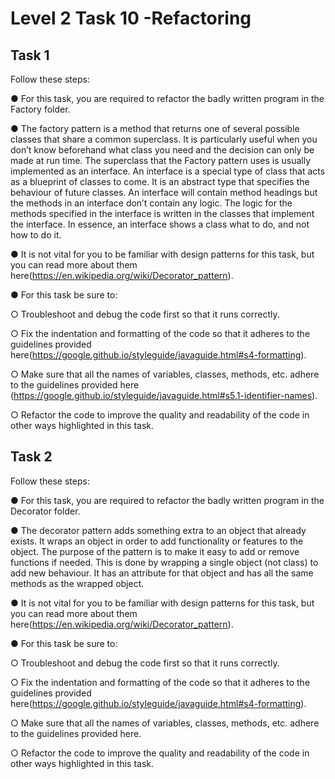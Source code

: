 # Level 2 Task 10 -Refactoring

## Task 1

Follow these steps:

● For this task, you are required to refactor the badly written program in the
Factory folder.

● The factory pattern is a method that returns one of several possible classes that share a common superclass. It is particularly useful when you don’t know beforehand what class you need and the decision can only be made at run time. The superclass that the Factory pattern uses is usually implemented as an interface. An interface is a special type of class that acts as a blueprint of classes to come. It is an abstract type that specifies the behaviour of future classes. An interface will contain method headings but the methods in an interface don’t contain any logic. The logic for the methods specified in the interface is written in the classes that implement the interface. In essence, an interface shows a class what to do, and not how to do it.

● It is not vital for you to be familiar with design patterns for this task, but you can read more about them here(https://en.wikipedia.org/wiki/Decorator_pattern).

● For this task be sure to:

○ Troubleshoot and debug the code first so that it runs correctly.

○ Fix the indentation and formatting of the code so that it adheres to the guidelines provided here(https://google.github.io/styleguide/javaguide.html#s4-formatting).

○ Make sure that all the names of variables, classes, methods, etc. adhere to the guidelines provided here (https://google.github.io/styleguide/javaguide.html#s5.1-identifier-names).

○ Refactor the code to improve the quality and readability of the code in other ways highlighted in this task.

## Task 2

Follow these steps:

● For this task, you are required to refactor the badly written program in the Decorator folder.

● The decorator pattern adds something extra to an object that already exists. It wraps an object in order to add functionality or features to the object. The purpose of the pattern is to make it easy to add or remove functions if needed. This is done by wrapping a single object (not class) to add new behaviour. It has an attribute for that object and has all the same methods as the wrapped object.

● It is not vital for you to be familiar with design patterns for this task, but you can read more about them here(https://en.wikipedia.org/wiki/Decorator_pattern).

● For this task be sure to:

○ Troubleshoot and debug the code first so that it runs correctly.

○ Fix the indentation and formatting of the code so that it adheres to the guidelines provided here(https://google.github.io/styleguide/javaguide.html#s4-formatting).

○ Make sure that all the names of variables, classes, methods, etc. adhere to the guidelines provided here.

○ Refactor the code to improve the quality and readability of the code in other ways highlighted in this task.